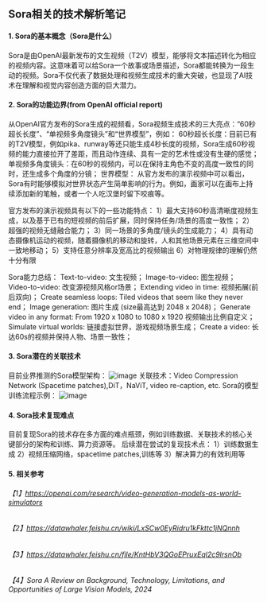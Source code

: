 ## Sora相关的技术解析笔记
#### 1. Sora的基本概念（Sora是什么）
Sora是由OpenAI最新发布的文生视频（T2V）模型，能够将文本描述转化为相应的视频内容。这意味着可以给Sora一个故事或场景描述，Sora都能转换为一段生动的视频。Sora不仅代表了数据处理和视频生成技术的重大突破，也显现了AI技术在理解和视觉内容创造方面的巨大潜力。

#### 2. Sora的功能边界(from OpenAI official report)
从OpenAI官方发布的Sora生成的视频看，Sora视频生成技术的三大亮点：“60秒超长长度”、“单视频多角度镜头”和“世界模型”，例如：
60秒超长长度：目前已有的T2V模型，例如pika、runway等还只能生成4秒长度的视频，Sora生成60秒视频的能力直接拉开了差距，而且动作连续、具有一定的艺术性或没有生硬的感觉；
单视频多角度镜头：在60秒的视频内，可以在保持主角色不变的高度一致性的同时，还生成多个角度的分镜；
世界模型： 从官方发布的演示视频中可以看出，Sora有时能够模拟对世界状态产生简单影响的行为。例如，画家可以在画布上持续添加新的笔触，或者一个人吃汉堡时留下咬痕等。

官方发布的演示视频具有以下的一些功能特点：
    1）最大支持60秒高清晰度视频生成，以及基于已有的短视频的前后扩展，同时保持任务/场景的高度一致性；
    2）超强的视频无缝融合能力；
    3）同一场景的多角度/镜头的生成能力；
    4）具有动态摄像机运动的视频，随着摄像机的移动和旋转，人和其他场景元素在三维空间中一致地移动；
    5）支持任意分辨率及宽高比的视频输出
    6）对物理规律的理解仍然十分有限

Sora能力总结：
  Text-to-video: 文生视频；
  Image-to-video: 图生视频；
  Video-to-video: 改变源视频风格or场景；
  Extending video in time: 视频拓展(前后双向)；
  Create seamless loops: Tiled videos that seem like they never end；
  Image generation: 图片生成 (size最高达到 2048 x 2048)；
  Generate video in any format: From 1920 x 1080 to 1080 x 1920 视频输出比例自定义；
  Simulate virtual worlds: 链接虚拟世界，游戏视频场景生成；
  Create a video: 长达60s的视频并保持人物、场景一致性；

#### 3. Sora潜在的关联技术
目前业界推测的Sora模型架构：
![image](https://github.com/tonywang-sh/Learning_Notes_about_Sora/assets/731029/9eb10f79-eab9-49f6-8727-a37c3ff8d0ab)
关联技术：Video Compression Network (Spacetime patches),DiT，NaViT, video re-caption, etc.
Sora的模型训练流程示例：
![image](https://github.com/tonywang-sh/Learning_Notes_about_Sora/assets/731029/9ee56bb8-95ba-4a24-9563-e00596b3ab47)


#### 4. Sora技术复现难点
目前复现Sora的技术存在多方面的难点瓶颈，例如训练数据、关联技术的核心关键部分的架构和训练、算力资源等。
后续潜在尝试的复现技术点：
   1）训练数据生成
   2）视频压缩网络，spacetime patches,训练等
   3）解决算力的有效利用等

#### 5. 相关参考
###### 【1】https://openai.com/research/video-generation-models-as-world-simulators
###### 【2】https://datawhaler.feishu.cn/wiki/LxSCw0EyRidru1kFkttc1jNQnnh
###### 【3】https://datawhaler.feishu.cn/file/KntHbV3QGoEPruxEql2c9lrsnOb
###### 【4】Sora A Review on Background, Technology, Limitations, and Opportunities of Large Vision Models, 2024
